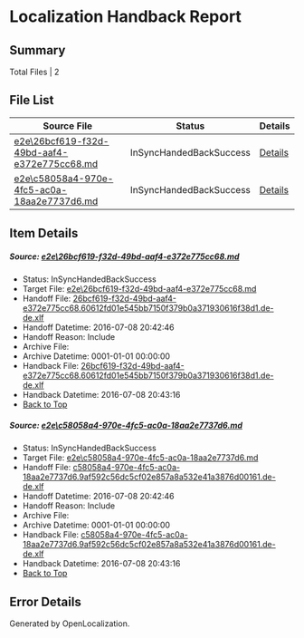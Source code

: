 # <a name='report-top'></a> Localization Handback Report

## Summary
 Total Files | 2

## File List
 Source File | Status | Details 
 ----------- | ------ | ------- 
 [e2e\26bcf619-f32d-49bd-aaf4-e372e775cc68.md](https://github.com/OpenLocalizationTestOrg/oltest/blob/f23d150cb4a82dbb8b79874a4c8be878282d4292/e2e/26bcf619-f32d-49bd-aaf4-e372e775cc68.md) | InSyncHandedBackSuccess | [Details](#2030fa4483096efc6da4976b709d76d2bd9f1d721)
 [e2e\c58058a4-970e-4fc5-ac0a-18aa2e7737d6.md](https://github.com/OpenLocalizationTestOrg/oltest/blob/f23d150cb4a82dbb8b79874a4c8be878282d4292/e2e/c58058a4-970e-4fc5-ac0a-18aa2e7737d6.md) | InSyncHandedBackSuccess | [Details](#688471e60817fee8cd09fcc4c8e06a4fa012a21e2)

## Item Details
##### <a name='2030fa4483096efc6da4976b709d76d2bd9f1d721'></a> Source: [e2e\26bcf619-f32d-49bd-aaf4-e372e775cc68.md](https://github.com/OpenLocalizationTestOrg/oltest/blob/f23d150cb4a82dbb8b79874a4c8be878282d4292/e2e/26bcf619-f32d-49bd-aaf4-e372e775cc68.md)
* Status: InSyncHandedBackSuccess
* Target File: [e2e\26bcf619-f32d-49bd-aaf4-e372e775cc68.md](https://github.com/OpenLocalizationTestOrg/oltest-dede-fly/blob/f78fc5242aab5aef18b004b33c83cae76c1a5387/e2e/26bcf619-f32d-49bd-aaf4-e372e775cc68.md)
* Handoff File: [26bcf619-f32d-49bd-aaf4-e372e775cc68.60612fd01e545bb7150f379b0a371930616f38d1.de-de.xlf](https://github.com/OpenLocalizationTestOrg/olhandoff-e2e/blob/15fca031dcfc89263329a90e204cb0cea2d788da/ol-handoff/OpenLocalizationTestOrg/oltest-dede-fly/ci/ht/26bcf619-f32d-49bd-aaf4-e372e775cc68.60612fd01e545bb7150f379b0a371930616f38d1.de-de.xlf)
* Handoff Datetime: 2016-07-08 20:42:46
* Handoff Reason: Include
* Archive File: 
* Archive Datetime: 0001-01-01 00:00:00
* Handback File: [26bcf619-f32d-49bd-aaf4-e372e775cc68.60612fd01e545bb7150f379b0a371930616f38d1.de-de.xlf](https://github.com/OpenLocalizationTestOrg/olhandback-e2e/blob/3e1dd6b0a20c487bd0c78742d9803d5525478517/ol-handback/OpenLocalizationTestOrg/oltest-dede-fly/ci/ht/26bcf619-f32d-49bd-aaf4-e372e775cc68.60612fd01e545bb7150f379b0a371930616f38d1.de-de.xlf)
* Handback Datetime: 2016-07-08 20:43:16
* [Back to Top](#report-top)

##### <a name='688471e60817fee8cd09fcc4c8e06a4fa012a21e2'></a> Source: [e2e\c58058a4-970e-4fc5-ac0a-18aa2e7737d6.md](https://github.com/OpenLocalizationTestOrg/oltest/blob/f23d150cb4a82dbb8b79874a4c8be878282d4292/e2e/c58058a4-970e-4fc5-ac0a-18aa2e7737d6.md)
* Status: InSyncHandedBackSuccess
* Target File: [e2e\c58058a4-970e-4fc5-ac0a-18aa2e7737d6.md](https://github.com/OpenLocalizationTestOrg/oltest-dede-fly/blob/f78fc5242aab5aef18b004b33c83cae76c1a5387/e2e/c58058a4-970e-4fc5-ac0a-18aa2e7737d6.md)
* Handoff File: [c58058a4-970e-4fc5-ac0a-18aa2e7737d6.9af592c56dc5cf02e857a8a532e41a3876d00161.de-de.xlf](https://github.com/OpenLocalizationTestOrg/olhandoff-e2e/blob/15fca031dcfc89263329a90e204cb0cea2d788da/ol-handoff/OpenLocalizationTestOrg/oltest-dede-fly/ci/ht/c58058a4-970e-4fc5-ac0a-18aa2e7737d6.9af592c56dc5cf02e857a8a532e41a3876d00161.de-de.xlf)
* Handoff Datetime: 2016-07-08 20:42:46
* Handoff Reason: Include
* Archive File: 
* Archive Datetime: 0001-01-01 00:00:00
* Handback File: [c58058a4-970e-4fc5-ac0a-18aa2e7737d6.9af592c56dc5cf02e857a8a532e41a3876d00161.de-de.xlf](https://github.com/OpenLocalizationTestOrg/olhandback-e2e/blob/3e1dd6b0a20c487bd0c78742d9803d5525478517/ol-handback/OpenLocalizationTestOrg/oltest-dede-fly/ci/ht/c58058a4-970e-4fc5-ac0a-18aa2e7737d6.9af592c56dc5cf02e857a8a532e41a3876d00161.de-de.xlf)
* Handback Datetime: 2016-07-08 20:43:16
* [Back to Top](#report-top)


## Error Details

Generated by OpenLocalization.
